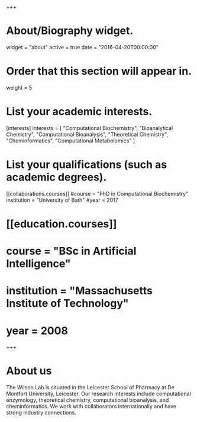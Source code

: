 +++
# About/Biography widget.
widget = "about"
active = true
date = "2016-04-20T00:00:00"

# Order that this section will appear in.
weight = 5

# List your academic interests.
[interests]
  interests = [
    "Computational Biochemistry",
    "Bioanalytical Chemistry",
    "Computational Bioanalysis",
    "Theoretical Chemistry",
    "Cheminformatics",
    "Computational Metabolomics"
  ]

# List your qualifications (such as academic degrees).
[[collaborations.courses]]
  #course = "PhD in Computational Biochemistry"
  institution = "University of Bath"
  #year = 2017

# [[education.courses]]
#  course = "BSc in Artificial Intelligence"
#  institution = "Massachusetts Institute of Technology"
#  year = 2008
 
+++

# About us

The Wilson Lab is situated in the Leicester School of Pharmacy at De Montfort University, Leicester. Our research interests include computational enzymology, theoretical chemistry, computational bioanalysis, and cheminformatics. We work with collaborators internationally and have strong industry connections.

